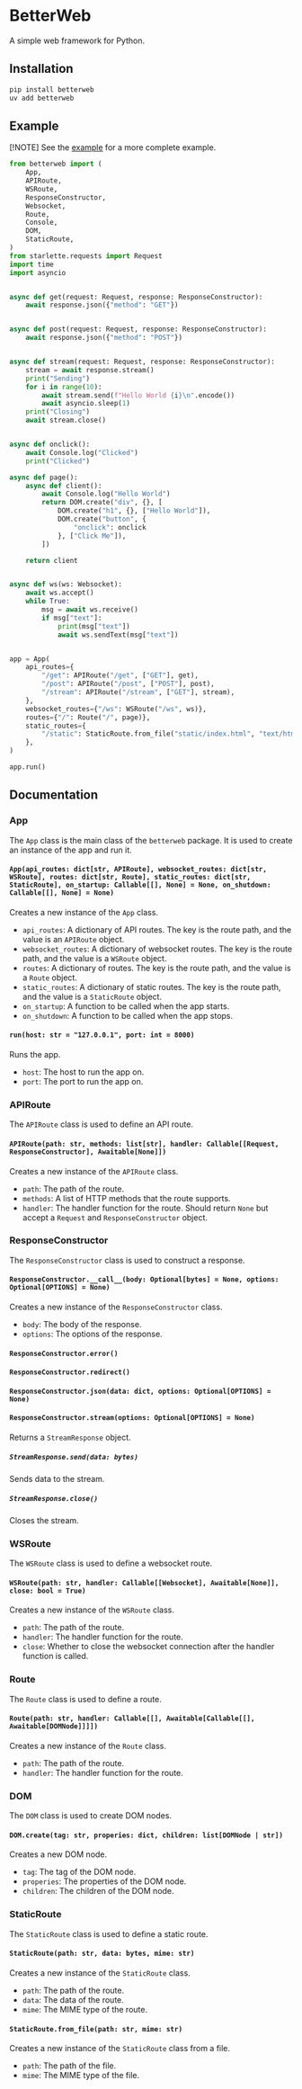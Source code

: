 # BetterWeb

A simple web framework for Python.

## Installation

```bash
pip install betterweb
uv add betterweb
```

## Example

[!NOTE]
See the [example](https://github.com/r5dan/BetterWeb/blob/main/example.py) for a more complete example.

```python
from betterweb import (
    App,
    APIRoute,
    WSRoute,
    ResponseConstructor,
    Websocket,
    Route,
    Console,
    DOM,
    StaticRoute,
)
from starlette.requests import Request
import time
import asyncio


async def get(request: Request, response: ResponseConstructor):
    await response.json({"method": "GET"})


async def post(request: Request, response: ResponseConstructor):
    await response.json({"method": "POST"})


async def stream(request: Request, response: ResponseConstructor):
    stream = await response.stream()
    print("Sending")
    for i in range(10):
        await stream.send(f"Hello World {i}\n".encode())
        await asyncio.sleep(1)
    print("Closing")
    await stream.close()


async def onclick():
    await Console.log("Clicked")
    print("Clicked")

async def page():
    async def client():
        await Console.log("Hello World")
        return DOM.create("div", {}, [
            DOM.create("h1", {}, ["Hello World"]),
            DOM.create("button", {
                "onclick": onclick
            }, ["Click Me"]),
        ])

    return client


async def ws(ws: Websocket):
    await ws.accept()
    while True:
        msg = await ws.receive()
        if msg["text"]:
            print(msg["text"])
            await ws.sendText(msg["text"])


app = App(
    api_routes={
        "/get": APIRoute("/get", ["GET"], get),
        "/post": APIRoute("/post", ["POST"], post),
        "/stream": APIRoute("/stream", ["GET"], stream),
    },
    websocket_routes={"/ws": WSRoute("/ws", ws)},
    routes={"/": Route("/", page)},
    static_routes={
        "/static": StaticRoute.from_file("static/index.html", "text/html")
    },
)

app.run()
```

## Documentation

### App

The `App` class is the main class of the `betterweb` package. It is used to create an instance of the app and run it.

#### `App(api_routes: dict[str, APIRoute], websocket_routes: dict[str, WSRoute], routes: dict[str, Route], static_routes: dict[str, StaticRoute], on_startup: Callable[[], None] = None, on_shutdown: Callable[[], None] = None)`

Creates a new instance of the `App` class.

- `api_routes`: A dictionary of API routes. The key is the route path, and the value is an `APIRoute` object.
- `websocket_routes`: A dictionary of websocket routes. The key is the route path, and the value is a `WSRoute` object.
- `routes`: A dictionary of routes. The key is the route path, and the value is a `Route` object.
- `static_routes`: A dictionary of static routes. The key is the route path, and the value is a `StaticRoute` object.
- `on_startup`: A function to be called when the app starts.
- `on_shutdown`: A function to be called when the app stops.

#### `run(host: str = "127.0.0.1", port: int = 8000)`

Runs the app.

- `host`: The host to run the app on.
- `port`: The port to run the app on.

### APIRoute

The `APIRoute` class is used to define an API route.

#### `APIRoute(path: str, methods: list[str], handler: Callable[[Request, ResponseConstructor], Awaitable[None]])`

Creates a new instance of the `APIRoute` class.

- `path`: The path of the route.
- `methods`: A list of HTTP methods that the route supports.
- `handler`: The handler function for the route. Should return `None` but accept a `Request` and `ResponseConstructor` object.

### ResponseConstructor

The `ResponseConstructor` class is used to construct a response.

#### `ResponseConstructor.__call__(body: Optional[bytes] = None, options: Optional[OPTIONS] = None)`

Creates a new instance of the `ResponseConstructor` class.

- `body`: The body of the response.
- `options`: The options of the response.

#### `ResponseConstructor.error()`

#### `ResponseConstructor.redirect()`

#### `ResponseConstructor.json(data: dict, options: Optional[OPTIONS] = None)`

#### `ResponseConstructor.stream(options: Optional[OPTIONS] = None)`

Returns a `StreamResponse` object.

##### `StreamResponse.send(data: bytes)`

Sends data to the stream.

##### `StreamResponse.close()`

Closes the stream.

### WSRoute

The `WSRoute` class is used to define a websocket route.

#### `WSRoute(path: str, handler: Callable[[Websocket], Awaitable[None]], close: bool = True)`

Creates a new instance of the `WSRoute` class.

- `path`: The path of the route.
- `handler`: The handler function for the route.
- `close`: Whether to close the websocket connection after the handler function is called.

### Route

The `Route` class is used to define a route.

#### `Route(path: str, handler: Callable[[], Awaitable[Callable[[], Awaitable[DOMNode]]]])`

Creates a new instance of the `Route` class.

- `path`: The path of the route.
- `handler`: The handler function for the route.

### DOM

The `DOM` class is used to create DOM nodes.

#### `DOM.create(tag: str, properies: dict, children: list[DOMNode | str])`

Creates a new DOM node.

- `tag`: The tag of the DOM node.
- `properies`: The properties of the DOM node.
- `children`: The children of the DOM node.

### StaticRoute

The `StaticRoute` class is used to define a static route.

#### `StaticRoute(path: str, data: bytes, mime: str)`

Creates a new instance of the `StaticRoute` class.

- `path`: The path of the route.
- `data`: The data of the route.
- `mime`: The MIME type of the route.

#### `StaticRoute.from_file(path: str, mime: str)`

Creates a new instance of the `StaticRoute` class from a file.

- `path`: The path of the file.
- `mime`: The MIME type of the file.
